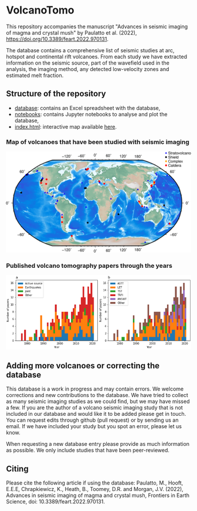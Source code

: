 # VolcanoTomo
This repository accompanies the manuscript "Advances in seismic imaging of magma and crystal mush" by Paulatto et al. (2022), https://doi.org/10.3389/feart.2022.970131. 

The database contains a comprehensive list of seismic studies at arc, hotspot and continental rift volcanoes. From each study we have extracted information on the seismic source, part of the wavefield used in the analysis, the imaging method, any detected low-velocity zones and estimated melt fraction.


## Structure of the repository
- [database](database): contains an Excel spreadsheet with the database,
- [notebooks](notebooks): contains Jupyter notebooks to analyse and plot the database,
- [index.html](index.html): interactive map available [here](https://volcanotomo.github.io/Repository/).


### Map of volcanoes that have been studied with seismic imaging
<img src="notebooks/paperfigures/Fig_7_map.png" width="700">

### Published volcano tomography papers through the years
<img src="notebooks/paperfigures/Fig_6_stats.png" width="700">


## Adding more volcanoes or correcting the database
This database is a work in progress and may contain errors. We welcome corrections and new contributions to the database. We have tried to collect as many seismic imaging studies as we could find, but we may have missed a few. If you are the author of a volcano seismic imaging study that is not included in our database and would like it to be added please get in touch. You can request edits through github (pull request) or by sending us an email. If we have included your study but you spot an error, please let us know.

When requesting a new database entry please provide as much information as possible. We only include studies that have been peer-reviewed. 

## Citing
Please cite the following article if using the database:
Paulatto, M., Hooft, E.E.E, Chrapkiewicz, K., Heath, B., Toomey, D.R. and Morgan, J.V. (2022), Advances in seismic imaging of magma and crystal mush, Frontiers in Earth Science, doi: 10.3389/feart.2022.970131.

